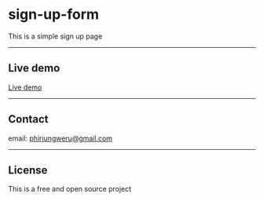 # sign-up-form
This is a simple sign up page

---

## Live demo
[Live demo](https://unggie.github.io/sign-up-form/)

---

## Contact
email: phiriungweru@gmail.com

---

## License
This is a free and open source project
